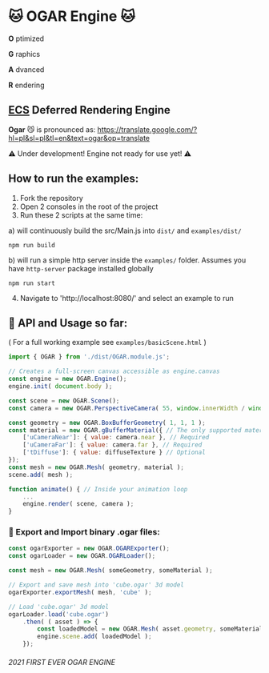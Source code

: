 # 🐱 OGAR Engine 🐱

**O** ptimized

**G** raphics

**A** dvanced

**R** endering

## [ECS](https://en.wikipedia.org/wiki/Entity_component_system) Deferred Rendering Engine

**Ogar** 😼 is pronounced as: https://translate.google.com/?hl=pl&sl=pl&tl=en&text=ogar&op=translate

⚠️ Under development! Engine not ready for use yet! ⚠️

## How to run the examples:
1. Fork the repository
2. Open 2 consoles in the root of the project
3. Run these 2 scripts at the same time:

a) will continuously build the src/Main.js into `dist/` and `examples/dist/`
```
npm run build
```
b) will run a simple http server inside the `examples/` folder. Assumes you have `http-server` package installed globally
```
npm run start
```
4. Navigate to 'http://localhost:8080/' and select an example to run

## 📖 API and Usage so far:
( For a full working example see `examples/basicScene.html` )
```js
import { OGAR } from './dist/OGAR.module.js';

// Creates a full-screen canvas accessible as engine.canvas
const engine = new OGAR.Engine();
engine.init( document.body );

const scene = new OGAR.Scene();
const camera = new OGAR.PerspectiveCamera( 55, window.innerWidth / window.innerHeight, 0.5, 1000 );

const geometry = new OGAR.BoxBufferGeometry( 1, 1, 1 );
const material = new OGAR.gBufferMaterial({ // The only supported material for now
    ['uCameraNear']: { value: camera.near }, // Required
    ['uCameraFar']: { value: camera.far }, // Required
    ['tDiffuse']: { value: diffuseTexture } // Optional
});
const mesh = new OGAR.Mesh( geometry, material );
scene.add( mesh );

function animate() { // Inside your animation loop
    ...
    engine.render( scene, camera );
}
```

### 🕋 Export and Import binary .ogar files:
```js
const ogarExporter = new OGAR.OGARExporter();
const ogarLoader = new OGAR.OGARLoader();

const mesh = new OGAR.Mesh( someGeometry, someMaterial );

// Export and save mesh into 'cube.ogar' 3d model
ogarExporter.exportMesh( mesh, 'cube' );

// Load 'cube.ogar' 3d model
ogarLoader.load('cube.ogar')
    .then( ( asset ) => {
        const loadedModel = new OGAR.Mesh( asset.geometry, someMaterial );
        engine.scene.add( loadedModel );
    });
```

###### 2021 FIRST EVER OGAR ENGINE
